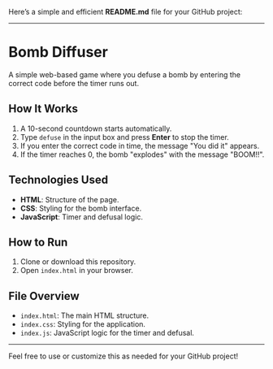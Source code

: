Here’s a simple and efficient **README.md** file for your GitHub project:

---

# **Bomb Diffuser**

A simple web-based game where you defuse a bomb by entering the correct code before the timer runs out.

## **How It Works**
1. A 10-second countdown starts automatically.
2. Type `defuse` in the input box and press **Enter** to stop the timer.
3. If you enter the correct code in time, the message "You did it" appears.
4. If the timer reaches 0, the bomb "explodes" with the message "BOOM!!".

## **Technologies Used**
- **HTML**: Structure of the page.
- **CSS**: Styling for the bomb interface.
- **JavaScript**: Timer and defusal logic.

## **How to Run**
1. Clone or download this repository.
2. Open `index.html` in your browser.

## **File Overview**
- `index.html`: The main HTML structure.
- `index.css`: Styling for the application.
- `index.js`: JavaScript logic for the timer and defusal.

---

Feel free to use or customize this as needed for your GitHub project!

